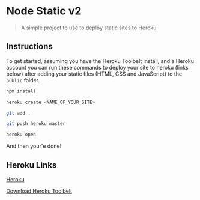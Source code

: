 # Node Static v2

> A simple project to use to deploy static sites to Heroku


## Instructions

To get started, assuming you have the Heroku Toolbelt install, and a Heroku account you can run these commands to deploy your site to heroku (links below) after adding your static files (HTML, CSS and JavaScript) to the `public` folder.

```bash
npm install

heroku create <NAME_OF_YOUR_SITE>

git add .

git push heroku master

heroku open
```

And then your'e done!


## Heroku Links

[Heroku](https://heroku.com)

[Download Heroku Toolbelt](https://devcenter.heroku.com/articles/heroku-cli#download-and-install)